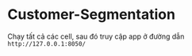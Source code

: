 # Customer-Segmentation

Chạy tất cả các cell, sau đó truy cập app ở đường dẫn `http://127.0.0.1:8050/`
